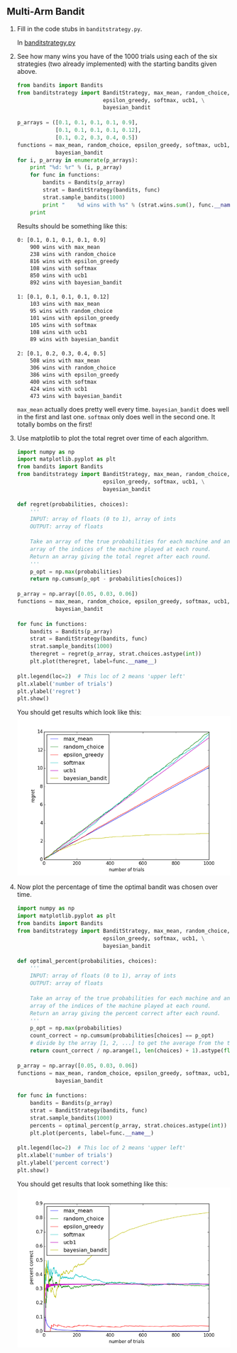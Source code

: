 ## Multi-Arm Bandit

1. Fill in the code stubs in `banditstrategy.py`.

    In [banditstrategy.py](banditstrategy.py)

2. See how many wins you have of the 1000 trials using each of the six strategies (two already implemented) with the starting bandits given above.

    ```python
    from bandits import Bandits
    from banditstrategy import BanditStrategy, max_mean, random_choice, \
                               epsilon_greedy, softmax, ucb1, \
                               bayesian_bandit

    p_arrays = ([0.1, 0.1, 0.1, 0.1, 0.9],
                [0.1, 0.1, 0.1, 0.1, 0.12],
                [0.1, 0.2, 0.3, 0.4, 0.5])
    functions = max_mean, random_choice, epsilon_greedy, softmax, ucb1, \
                bayesian_bandit
    for i, p_array in enumerate(p_arrays):
        print "%d: %r" % (i, p_array)
        for func in functions:
            bandits = Bandits(p_array)
            strat = BanditStrategy(bandits, func)
            strat.sample_bandits(1000)
            print "    %d wins with %s" % (strat.wins.sum(), func.__name__)
        print
    ```

    Results should be something like this:

    ```
    0: [0.1, 0.1, 0.1, 0.1, 0.9]
        900 wins with max_mean
        238 wins with random_choice
        816 wins with epsilon_greedy
        108 wins with softmax
        850 wins with ucb1
        892 wins with bayesian_bandit

    1: [0.1, 0.1, 0.1, 0.1, 0.12]
        103 wins with max_mean
        95 wins with random_choice
        101 wins with epsilon_greedy
        105 wins with softmax
        108 wins with ucb1
        89 wins with bayesian_bandit

    2: [0.1, 0.2, 0.3, 0.4, 0.5]
        508 wins with max_mean
        306 wins with random_choice
        386 wins with epsilon_greedy
        400 wins with softmax
        424 wins with ucb1
        473 wins with bayesian_bandit
    ```

    `max_mean` actually does pretty well every time. `bayesian_bandit` does well in the first and last one. `softmax` only does well in the second one. It totally bombs on the first!

3. Use matplotlib to plot the total regret over time of each algorithm.

    ```python
    import numpy as np
    import matplotlib.pyplot as plt
    from bandits import Bandits
    from banditstrategy import BanditStrategy, max_mean, random_choice, \
                               epsilon_greedy, softmax, ucb1, \
                               bayesian_bandit

    def regret(probabilities, choices):
        '''
        INPUT: array of floats (0 to 1), array of ints
        OUTPUT: array of floats

        Take an array of the true probabilities for each machine and an
        array of the indices of the machine played at each round.
        Return an array giving the total regret after each round.
        '''
        p_opt = np.max(probabilities)
        return np.cumsum(p_opt - probabilities[choices])

    p_array = np.array([0.05, 0.03, 0.06])
    functions = max_mean, random_choice, epsilon_greedy, softmax, ucb1, \
                bayesian_bandit

    for func in functions:
        bandits = Bandits(p_array)
        strat = BanditStrategy(bandits, func)
        strat.sample_bandits(1000)
        theregret = regret(p_array, strat.choices.astype(int))
        plt.plot(theregret, label=func.__name__)

    plt.legend(loc=2)  # This loc of 2 means 'upper left'
    plt.xlabel('number of trials')
    plt.ylabel('regret')
    plt.show()
    ```

    You should get results which look like this:
    ![regret](images/regret.png)

4. Now plot the percentage of time the optimal bandit was chosen over time.

    ```python
    import numpy as np
    import matplotlib.pyplot as plt
    from bandits import Bandits
    from banditstrategy import BanditStrategy, max_mean, random_choice, \
                               epsilon_greedy, softmax, ucb1, \
                               bayesian_bandit

    def optimal_percent(probabilities, choices):
        '''
        INPUT: array of floats (0 to 1), array of ints
        OUTPUT: array of floats

        Take an array of the true probabilities for each machine and an
        array of the indices of the machine played at each round.
        Return an array giving the percent correct after each round.
        '''
        p_opt = np.max(probabilities)
        count_correct = np.cumsum(probabilities[choices] == p_opt)
        # divide by the array [1, 2, ...] to get the average from the totals
        return count_correct / np.arange(1, len(choices) + 1).astype(float)

    p_array = np.array([0.05, 0.03, 0.06])
    functions = max_mean, random_choice, epsilon_greedy, softmax, ucb1, \
                bayesian_bandit

    for func in functions:
        bandits = Bandits(p_array)
        strat = BanditStrategy(bandits, func)
        strat.sample_bandits(1000)
        percents = optimal_percent(p_array, strat.choices.astype(int))
        plt.plot(percents, label=func.__name__)

    plt.legend(loc=2)  # This loc of 2 means 'upper left'
    plt.xlabel('number of trials')
    plt.ylabel('percent correct')
    plt.show()
    ```

    You should get results that look something like this:
    ![percent correct](images/percent_correct.png)
